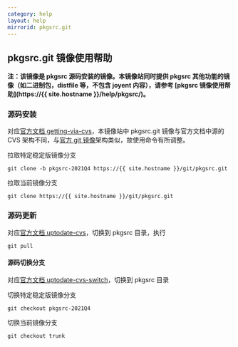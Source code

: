 ```yaml
---
category: help
layout: help
mirrorid: pkgsrc.git
---
```

## pkgsrc.git 镜像使用帮助

**注：该镜像是 pkgsrc 源码安装的镜像。本镜像站同时提供 pkgsrc 其他功能的镜像（如二进制包，distfile 等，不包含 joyent 内容），请参考 [pkgsrc 镜像使用帮助](https://{{ site.hostname }}/help/pkgsrc/)。**

### 源码安装
对应[官方文档 getting-via-cvs](https://www.netbsd.org/docs/pkgsrc/pkgsrc.html#getting-via-cvs)，本镜像站中 pkgsrc.git 镜像与官方文档中源的 CVS 架构不同，与[官方 git 镜像](https://github.com/NetBSD/pkgsrc)架构类似，故使用命令有所调整。

拉取特定稳定版镜像分支
```
git clone -b pkgsrc-2021Q4 https://{{ site.hostname }}/git/pkgsrc.git
```
拉取当前镜像分支
```
git clone https://{{ site.hostname }}/git/pkgsrc.git
```

### 源码更新
对应[官方文档 uptodate-cvs](https://www.netbsd.org/docs/pkgsrc/pkgsrc.html#uptodate-cvs)，切换到 pkgsrc 目录，执行
```
git pull
```
#### 源码切换分支
对应[官方文档 uptodate-cvs-switch](https://www.netbsd.org/docs/pkgsrc/pkgsrc.html#uptodate-cvs-switch)，切换到 pkgsrc 目录

切换特定稳定版镜像分支
```
git checkout pkgsrc-2021Q4
```
切换当前镜像分支
```
git checkout trunk
```
